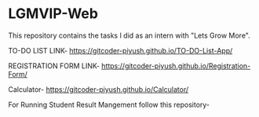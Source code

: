 # LGMVIP-Web
This repository contains the tasks I did as an intern with "Lets Grow More".

TO-DO LIST LINK- https://gitcoder-piyush.github.io/TO-DO-List-App/

REGISTRATION FORM LINK- https://gitcoder-piyush.github.io/Registration-Form/

Calculator- https://gitcoder-piyush.github.io/Calculator/

For Running Student Result Mangement follow this repository- 

